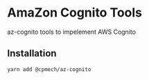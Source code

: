 # AmaZon Cognito Tools

az-cognito tools to impelement AWS Cognito

## Installation

```bash
yarn add @cpmech/az-cognito
```
